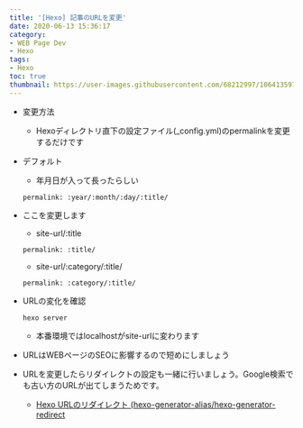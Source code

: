 ```yaml
---
title: '[Hexo] 記事のURLを変更'
date: 2020-06-13 15:36:17
category:
- WEB Page Dev
- Hexo
tags:
- Hexo
toc: true
thumbnail: https://user-images.githubusercontent.com/68212997/106413597-d2848a80-648d-11eb-8cd7-12dd07971238.png
---
```


<!-- toc -->

- 変更方法
    - Hexoディレクトリ直下の設定ファイル(_config.yml)のpermalinkを変更するだけです

- デフォルト
    - 年月日が入って長ったらしい
    ```
    permalink: :year/:month/:day/:title/ 
    ```
- ここを変更します
    - site-url/:title
    ```
    permalink: :title/ 
    ```
    - site-url/:category/:title/
    ```
    permalink: :category/:title/
    ```

- URLの変化を確認
    ```
    hexo server
    ```
    - 本番環境ではlocalhostがsite-urlに変わります

- URLはWEBページのSEOに影響するので短めにしましょう

- URLを変更したらリダイレクトの設定も一緒に行いましょう。Google検索でも古い方のURLが出てしまうためです。
    - [Hexo URLのリダイレクト (hexo-generator-alias/hexo-generator-redirect](/Hexo-URLのリダイレクト-hexo-generator-alias-hexo-generator-redirect/)